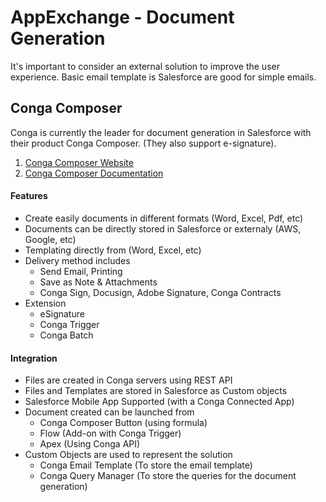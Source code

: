 # AppExchange - Document Generation

It's important to consider an external solution to improve the user experience. Basic email template is Salesforce are good for simple emails.

## Conga Composer
Conga is currently the leader for document generation in Salesforce with their product Conga Composer. (They also support e-signature).
1. [Conga Composer Website](https://conga.com/products/conga-composer)
2. [Conga Composer Documentation](https://documentation.conga.com/composer/october-23/salesforce/conga-composer-193694433.html)

#### Features
- Create easily documents in different formats (Word, Excel, Pdf, etc)
- Documents can be directly stored in Salesforce or externaly (AWS, Google, etc)
- Templating directly from (Word, Excel, etc)
- Delivery method includes
    - Send Email, Printing
    - Save as Note & Attachments
    - Conga Sign, Docusign, Adobe Signature, Conga Contracts
- Extension
    - eSignature
    - Conga Trigger
    - Conga Batch

#### Integration
 - Files are created in Conga servers using REST API
 - Files and Templates are stored in Salesforce as Custom objects
 - Salesforce Mobile App Supported (with a Conga Connected App)
 - Document created can be launched from 
    - Conga Composer Button (using formula)
    - Flow (Add-on with Conga Trigger)
    - Apex (Using Conga API)
 - Custom Objects are used to represent the solution
    - Conga Email Template (To store the email template)
    - Conga Query Manager (To store the queries for the document generation)